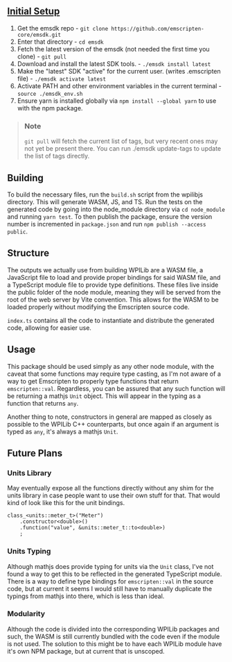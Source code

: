 ## [Initial Setup](https://emscripten.org/docs/getting_started/downloads.html)
1. Get the emsdk repo - `git clone https://github.com/emscripten-core/emsdk.git`
2. Enter that directory - `cd emsdk`
3. Fetch the latest version of the emsdk (not needed the first time you clone) - `git pull`
4. Download and install the latest SDK tools. - `./emsdk install latest`
5. Make the "latest" SDK "active" for the current user. (writes .emscripten file) - `./emsdk activate latest`
6. Activate PATH and other environment variables in the current terminal - `source ./emsdk_env.sh`
7. Ensure yarn is installed globally via `npm install --global yarn` to use with the npm package.

> ### Note 
> `git pull` will fetch the current list of tags, but very recent ones may not yet be present there. You can run ./emsdk update-tags to update the list of tags directly.


## Building

To build the necessary files, run the `build.sh` script from the wpilibjs directory. This will generate WASM, JS, and TS. Run the tests on the generated code by going into the node_module directory via `cd node_module` and running `yarn test`. To then publish the package, ensure the version number is incremented in `package.json` and run `npm publish --access public`.


## Structure

The outputs we actually use from building WPILib are a WASM file, a JavaScript file to load and provide proper bindings for said WASM file, and a TypeScript module file to provide type definitions. These files live inside the public folder of the node module, meaning they will be served from the root of the web server by Vite convention. This allows for the WASM to be loaded properly without modifying the Emscripten source code.

`index.ts` contains all the code to instantiate and distribute the generated code, allowing for easier use.


## Usage

This package should be used simply as any other node module, with the caveat that some functions may require type casting, as I'm not aware of a way to get Emscripten to properly type functions that return `emscripten::val`. Regardless, you can be assured that any such function will be returning a mathjs `Unit` object. This will appear in the typing as a function that returns `any`.

Another thing to note, constructors in general are mapped as closely as possible to the WPILib C++ counterparts, but once again if an argument is typed as `any`, it's always a mathjs `Unit`.


## Future Plans

### Units Library

May eventually expose all the functions directly without any shim for the units library in case people want to use their own stuff for that. That would kind of look like this for the unit bindings.

```
class_<units::meter_t>("Meter")
    .constructor<double>()
    .function("value", &units::meter_t::to<double>)
    ;
```

### Units Typing

Although mathjs does provide typing for units via the `Unit` class, I've not found a way to get this to be reflected in the generated TypeScript module. There is a way to define type bindings for `emscripten::val` in the source code, but at current it seems I would still have to manually duplicate the typings from mathjs into there, which is less than ideal.


### Modularity

Although the code is divided into the corresponding WPILib packages and such, the WASM is still currently bundled with the code even if the module is not used. The solution to this might be to have each WPILib module have it's own NPM package, but at current that is unscoped.